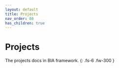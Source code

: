 ```yaml
---
layout: default
title: Projects
nav_order: 80
has_children: true
---
```


# Projects

The projects docs in BIA framework.
{: .fs-6 .fw-300 }